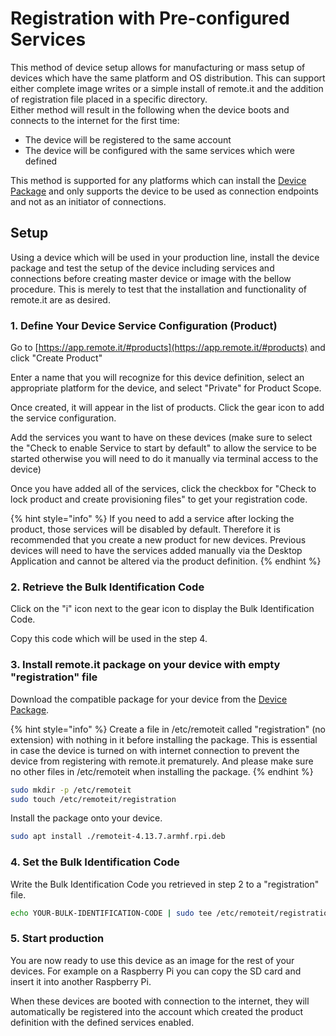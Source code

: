 # Registration with Pre-configured Services

This method of device setup allows for manufacturing or mass setup of devices which have the same platform and OS distribution. This can support either complete image writes or a simple install of remote.it and the addition of registration file placed in a specific directory.\
Either method will result in the following when the device boots and connects to the internet for the first time:

* The device will be registered to the same account
* The device will be configured with the same services which were defined

This method is supported for any platforms which can install the [Device Package](../software/device-package/supported-platforms.md#device\_package\_supported\_platforms) and only supports the device to be used as connection endpoints and not as an initiator of connections.

## Setup

Using a device which will be used in your production line, install the device package and test the setup of the device including services and connections before creating master device or image with the bellow procedure. This is merely to test that the installation and functionality of remote.it are as desired.&#x20;

### 1. Define Your Device Service Configuration (Product)

Go to [https://app.remote.it/#products](https://app.remote.it/#products) and click "Create Product"

Enter a name that you will recognize for this device definition, select an appropriate platform for the device, and select "Private" for Product Scope.

Once created, it will appear in the list of products. Click the gear icon to add the service configuration.

Add the services you want to have on these devices (make sure to select the "Check to enable Service to start by default" to allow the service to be started otherwise you will need to do it manually via terminal access to the device)

Once you have added all of the services, click the checkbox for "Check to lock product and create provisioning files" to get your registration code.

{% hint style="info" %}
If you need to add a service after locking the product, those services will be disabled by default. Therefore it is recommended that you create a new product for new devices. Previous devices will need to have the services added manually via the Desktop Application and cannot be altered via the product definition.
{% endhint %}

### 2. Retrieve the Bulk Identification Code

Click on the "i" icon next to the gear icon to display the Bulk Identification Code.&#x20;

Copy this code which will be used in the step 4.

### 3. Install remote.it package on your device with empty "registration" file

Download the compatible package for your device from the [Device Package](../software/device-package/installation.md#supported-platforms).

{% hint style="info" %}
Create a file in /etc/remoteit called "registration" (no extension) with nothing in it before installing the package. This is essential in case the device is turned on with internet connection to prevent the device from registering with remote.it prematurely. And please make sure no other files in /etc/remoteit when installing the package.
{% endhint %}

```bash
sudo mkdir -p /etc/remoteit
sudo touch /etc/remoteit/registration 
```

Install the package onto your device.

```bash
sudo apt install ./remoteit-4.13.7.armhf.rpi.deb
```

### 4. Set the Bulk Identification Code

Write the Bulk Identification Code you retrieved in step 2 to a "registration" file.

```bash
echo YOUR-BULK-IDENTIFICATION-CODE | sudo tee /etc/remoteit/registration
```

### 5. Start production

You are now ready to use this device as an image for the rest of your devices. For example on a Raspberry Pi you can copy the SD card and insert it into another Raspberry Pi.

When these devices are booted with connection to the internet, they will automatically be registered into the account which created the product definition with the defined services enabled.

&#x20;







####



